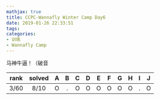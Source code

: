 ```yaml
---
mathjax: true
title: CCPC-Wannafly Winter Camp Day6
date: 2019-01-26 22:33:51
tags:
categories:
- 训练
- Wannafly Camp
---
```


马神牛逼！（破音

| rank | solved |  A  |  B  |  C  |  D  |  E  |  F  |  G  |  H  |  I  |  J  |
| :--: | :----: | :-: | :-: | :-: | :-: | :-: | :-: | :-: | :-: | :-: | :-: |
| 3/60 |  8/10  |  O  |  .  |  O  |  O  |  O  |  O  |  O  |  O  |  .  |  O  |

<!--more-->